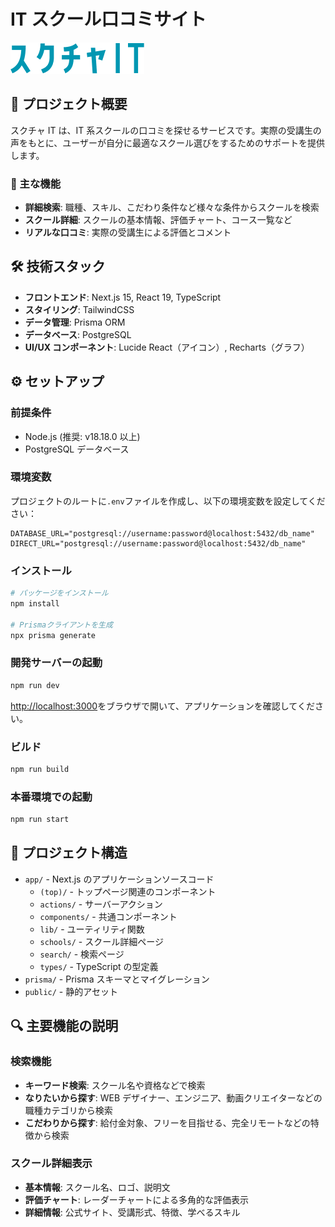 # IT スクール口コミサイト

![スクチャIT](/logo.png)

## 📝 プロジェクト概要

スクチャ IT は、IT 系スクールの口コミを探せるサービスです。実際の受講生の声をもとに、ユーザーが自分に最適なスクール選びをするためのサポートを提供します。

### 🌟 主な機能

- **詳細検索**: 職種、スキル、こだわり条件など様々な条件からスクールを検索
- **スクール詳細**: スクールの基本情報、評価チャート、コース一覧など
- **リアルな口コミ**: 実際の受講生による評価とコメント

## 🛠 技術スタック

- **フロントエンド**: Next.js 15, React 19, TypeScript
- **スタイリング**: TailwindCSS
- **データ管理**: Prisma ORM
- **データベース**: PostgreSQL
- **UI/UX コンポーネント**: Lucide React（アイコン）, Recharts（グラフ）

## ⚙️ セットアップ

### 前提条件

- Node.js (推奨: v18.18.0 以上)
- PostgreSQL データベース

### 環境変数

プロジェクトのルートに`.env`ファイルを作成し、以下の環境変数を設定してください：

```
DATABASE_URL="postgresql://username:password@localhost:5432/db_name"
DIRECT_URL="postgresql://username:password@localhost:5432/db_name"
```

### インストール

```bash
# パッケージをインストール
npm install

# Prismaクライアントを生成
npx prisma generate
```

### 開発サーバーの起動

```bash
npm run dev
```

[http://localhost:3000](http://localhost:3000)をブラウザで開いて、アプリケーションを確認してください。

### ビルド

```bash
npm run build
```

### 本番環境での起動

```bash
npm run start
```

## 📁 プロジェクト構造

- `app/` - Next.js のアプリケーションソースコード
  - `(top)/` - トップページ関連のコンポーネント
  - `actions/` - サーバーアクション
  - `components/` - 共通コンポーネント
  - `lib/` - ユーティリティ関数
  - `schools/` - スクール詳細ページ
  - `search/` - 検索ページ
  - `types/` - TypeScript の型定義
- `prisma/` - Prisma スキーマとマイグレーション
- `public/` - 静的アセット

## 🔍 主要機能の説明

### 検索機能

- **キーワード検索**: スクール名や資格などで検索
- **なりたいから探す**: WEB デザイナー、エンジニア、動画クリエイターなどの職種カテゴリから検索
- **こだわりから探す**: 給付金対象、フリーを目指せる、完全リモートなどの特徴から検索

### スクール詳細表示

- **基本情報**: スクール名、ロゴ、説明文
- **評価チャート**: レーダーチャートによる多角的な評価表示
- **詳細情報**: 公式サイト、受講形式、特徴、学べるスキル

